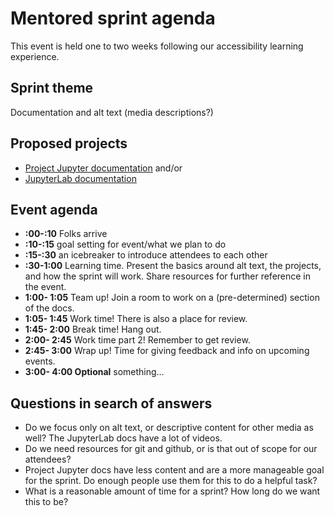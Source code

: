 # Mentored sprint agenda
This event is held one to two weeks following our accessibility learning 
experience.

## Sprint theme
Documentation and alt text (media descriptions?)

## Proposed projects
- [Project Jupyter documentation](https://jupyter.readthedocs.io/en/latest/) 
and/or 
- [JupyterLab documentation](https://jupyterlab.readthedocs.io/en/stable/) 

## Event agenda
- **:00-:10** Folks arrive
- **:10-:15** goal setting for event/what we plan to do
- **:15-:30** an icebreaker to introduce attendees to each other
- **:30-1:00** Learning time.  Present the basics around alt text, the projects, 
and how the sprint will work. Share resources for further reference in the event.
- **1:00- 1:05** Team up! Join a room to work on a (pre-determined) section of the docs. 
- **1:05- 1:45** Work time! There is also a place for review.
- **1:45- 2:00** Break time! Hang out.
- **2:00- 2:45** Work time part 2! Remember to get review.
- **2:45- 3:00** Wrap up! Time for giving feedback and info on upcoming events.
- **3:00- 4:00 Optional** something…

## Questions in search of answers
- Do we focus only on alt text, or descriptive content for other media as 
well? The JupyterLab docs have a lot of videos.
- Do we need resources for git and github, or is that out of scope for our 
attendees?
- Project Jupyter docs have less content and are a more manageable goal for 
the sprint. Do enough people use them for this to do a helpful task?
- What is a reasonable amount of time for a sprint? How long do we want this 
to be?
